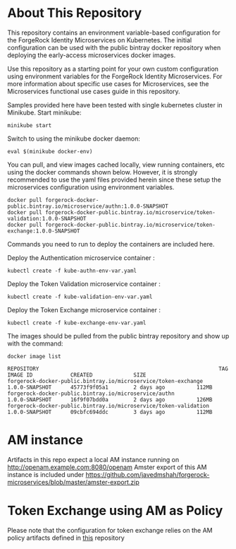 # About This Repository
This repository contains an environment variable-based configuration for the ForgeRock Identity Microservices on Kubernetes. The initial configuration can be used with the public bintray docker repository when deploying the early-access microservices docker images.

Use this repository as a starting point for your own custom configuration using environment variables for the ForgeRock Identity Microservices. For more information about specific use cases for Microservices, see the Microservices functional use cases guide in this repository.

Samples provided here have been tested with single kubernetes cluster in Minikube. 
Start minikube:
```shell
minikube start
```

Switch to using the minikube docker daemon:
```shell
eval $(minikube docker-env)
```
You can pull, and view images cached locally, view running containers, etc using the docker commands shown below.
However, it is strongly recommended to use the yaml files provided herein since these setup the microservices configuration using environment variables.

```shell
docker pull forgerock-docker-public.bintray.io/microservice/authn:1.0.0-SNAPSHOT
docker pull forgerock-docker-public.bintray.io/microservice/token-validation:1.0.0-SNAPSHOT
docker pull forgerock-docker-public.bintray.io/microservice/token-exchange:1.0.0-SNAPSHOT
```

Commands you need to run to deploy the containers are included here.

Deploy the Authentication microservice container :
```shell
kubectl create -f kube-authn-env-var.yaml
```
Deploy the Token Validation microservice container :
```shell
kubectl create -f kube-validation-env-var.yaml
```
Deploy the Token Exchange microservice container :
```shell
kubectl create -f kube-exchange-env-var.yaml
```

The images should be pulled from the public bintray repository and show up with the command:
```shell
docker image list
```
```
REPOSITORY                                                         TAG                 IMAGE ID            CREATED             SIZE
forgerock-docker-public.bintray.io/microservice/token-exchange     1.0.0-SNAPSHOT      45773f9f05a1        2 days ago          112MB
forgerock-docker-public.bintray.io/microservice/authn              1.0.0-SNAPSHOT      16f9f07bdd0a        2 days ago          126MB
forgerock-docker-public.bintray.io/microservice/token-validation   1.0.0-SNAPSHOT      09cbfc694ddc        3 days ago          112MB
```
# AM instance
Artifacts in this repo expect a local AM instance running on http://openam.example.com:8080/openam
Amster export of this AM instance is included under https://github.com/javedmshah/forgerock-microservices/blob/master/amster-export.zip

# Token Exchange using AM as Policy

Please note that the configuration for token exchange relies on the AM policy artifacts defined in [this](https://github.com/javedmshah/token-exchange-microservice) repository
